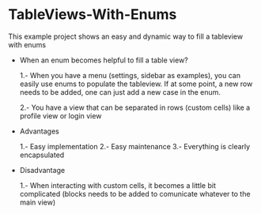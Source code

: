 # TableViews-With-Enums

This example project shows an easy and dynamic way to fill a tableview with enums



* When an enum becomes helpful to fill a table view?

  1.- When you have a menu (settings, sidebar as examples), you can easily use enums to populate the tableview.  If at some point, a new row needs to be added, one can just add a new case in the enum. 
  
  2.- You have a view that can be separated in rows (custom cells) like a profile view or login view

* Advantages

  1.- Easy implementation
  2.- Easy maintenance
  3.- Everything is clearly encapsulated
  
* Disadvantage 

  1.- When interacting with custom cells, it becomes a little bit complicated (blocks needs to be added to comunicate whatever to the main view)
  




  

